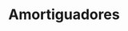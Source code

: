 ---
title: "Amortiguadores"
url: /santiago/amortiguadores-avenida-10-de-julio/
shop: piezas de automóviles
---